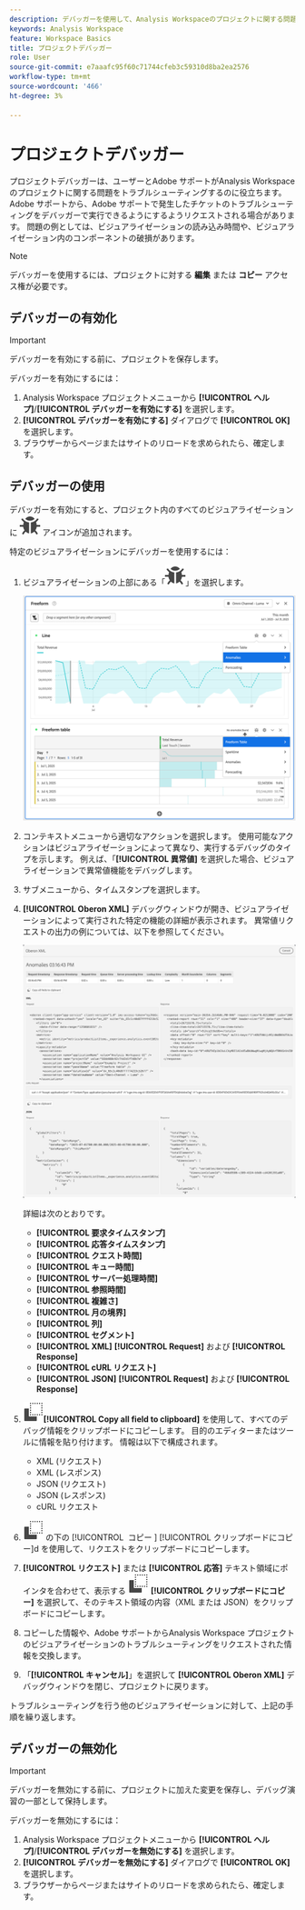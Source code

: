 ```yaml
---
description: デバッガーを使用して、Analysis Workspaceのプロジェクトに関する問題をトラブルシューティングする方法について説明します。
keywords: Analysis Workspace
feature: Workspace Basics
title: プロジェクトデバッガー
role: User
source-git-commit: e7aaafc95f60c71744cfeb3c59310d8ba2ea2576
workflow-type: tm+mt
source-wordcount: '466'
ht-degree: 3%

---
```


# プロジェクトデバッガー

プロジェクトデバッガーは、ユーザーとAdobe サポートがAnalysis Workspaceのプロジェクトに関する問題をトラブルシューティングするのに役立ちます。 Adobe サポートから、Adobe サポートで発生したチケットのトラブルシューティングをデバッガーで実行できるようにするようリクエストされる場合があります。 問題の例としては、ビジュアライゼーションの読み込み時間や、ビジュアライゼーション内のコンポーネントの破損があります。

>[!NOTE]
>
>デバッガーを使用するには、プロジェクトに対する **編集** または **コピー** アクセス権が必要です。
>

## デバッガーの有効化

>[!IMPORTANT]
>
>デバッガーを有効にする前に、プロジェクトを保存します。
>

デバッガーを有効にするには：

1. Analysis Workspace プロジェクトメニューから **[!UICONTROL ヘルプ]**/**[!UICONTROL デバッガーを有効にする]** を選択します。
1. **[!UICONTROL デバッガーを有効にする]** ダイアログで **[!UICONTROL OK]** を選択します。
1. ブラウザーからページまたはサイトのリロードを求められたら、確定します。


## デバッガーの使用

デバッガーを有効にすると、プロジェクト内のすべてのビジュアライゼーションに ![ バグ ](/help/assets/icons/Bug.svg) アイコンが追加されます。

特定のビジュアライゼーションにデバッガーを使用するには：

1. ビジュアライゼーションの上部にある「![ バグ ](/help/assets/icons/Bug.svg)」を選択します。

   ![ デバッガーのコンテキストメニュー ](assets/debugger-context-menu.png)

1. コンテキストメニューから適切なアクションを選択します。 使用可能なアクションはビジュアライゼーションによって異なり、実行するデバッグのタイプを示します。 例えば、「**[!UICONTROL 異常値]** を選択した場合、ビジュアライゼーションで異常値機能をデバッグします。
1. サブメニューから、タイムスタンプを選択します。
1. **[!UICONTROL Oberon XML]** デバッグウィンドウが開き、ビジュアライゼーションによって実行された特定の機能の詳細が表示されます。 異常値リクエストの出力の例については、以下を参照してください。

   ![ デバッグリクエストを出力 ](assets/debugger-oberon.png)

   詳細は次のとおりです。

   * **[!UICONTROL 要求タイムスタンプ]**
   * **[!UICONTROL 応答タイムスタンプ]**
   * **[!UICONTROL クエスト時間]**
   * **[!UICONTROL キュー時間]**
   * **[!UICONTROL サーバー処理時間]**
   * **[!UICONTROL 参照時間]**
   * **[!UICONTROL 複雑さ]**
   * **[!UICONTROL 月の境界]**
   * **[!UICONTROL 列]**
   * **[!UICONTROL セグメント]**
   * **[!UICONTROL XML]** **[!UICONTROL Request]** および **[!UICONTROL Response]**
   * **[!UICONTROL cURL リクエスト]**
   * **[!UICONTROL JSON]** **[!UICONTROL Request]** および **[!UICONTROL Response]**

1. ![Copy](/help/assets/icons/Copy.svg)**[!UICONTROL Copy all field to clipboard]** を使用して、すべてのデバッグ情報をクリップボードにコピーします。 目的のエディターまたはツールに情報を貼り付けます。 情報は以下で構成されます。

   * XML (リクエスト)
   * XML (レスポンス)
   * JSON (リクエスト)
   * JSON (レスポンス)
   * cURL リクエスト

1. ![cURL リクエスト ](/help/assets/icons/Copy.svg) の下の [!UICONTROL &#x200B; コピー &#x200B;] **&#x200B;**&#x200B;[!UICONTROL クリップボードにコピー]&#x200B;**&#x200B;**&#x200B;d を使用して、リクエストをクリップボードにコピーします。
1. **[!UICONTROL リクエスト]** または **[!UICONTROL 応答]** テキスト領域にポインタを合わせて、表示する ![ コピー ](/help/assets/icons/Copy.svg) **[!UICONTROL クリップボードにコピー]** を選択して、そのテキスト領域の内容（XML または JSON）をクリップボードにコピーします。

1. コピーした情報や、Adobe サポートからAnalysis Workspace プロジェクトのビジュアライゼーションのトラブルシューティングをリクエストされた情報を交換します。

1. 「**[!UICONTROL キャンセル]**」を選択して **[!UICONTROL Oberon XML]** デバッグウィンドウを閉じ、プロジェクトに戻ります。

トラブルシューティングを行う他のビジュアライゼーションに対して、上記の手順を繰り返します。

## デバッガーの無効化

>[!IMPORTANT]
>
>デバッガーを無効にする前に、プロジェクトに加えた変更を保存し、デバッグ演習の一部として保持します。
>

デバッガーを無効にするには：

1. Analysis Workspace プロジェクトメニューから **[!UICONTROL ヘルプ]**/**[!UICONTROL デバッガーを無効にする]** を選択します。
1. **[!UICONTROL デバッガーを無効にする]** ダイアログで **[!UICONTROL OK]** を選択します。
1. ブラウザーからページまたはサイトのリロードを求められたら、確定します。



